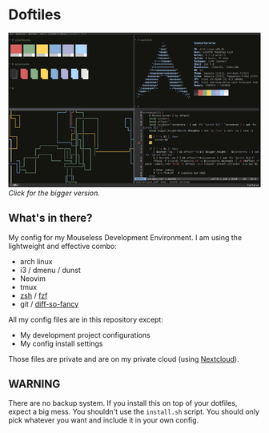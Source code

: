 #  Doftiles

[![Phantas0s rice](screen_780.png)](screen.png)
*Click for the bigger version.*

## What's in there?

My config for my Mouseless Development Environment.
I am using the lightweight and effective combo:

* arch linux
* i3 / dmenu / dunst
* Neovim
* tmux
* [zsh](https://thevaluable.dev/zsh-install-configure/) / [fzf](https://github.com/junegunn/fzf)
* git / [diff-so-fancy](https://github.com/so-fancy/diff-so-fancy)

All my config files are in this repository except:

* My development project configurations
* My config install settings

Those files are private and are on my private cloud (using [Nextcloud](https://nextcloud.com/)).

## WARNING

There are no backup system. If you install this on top of your dotfiles, expect a big mess.
You shouldn't use the `install.sh` script. You should only pick whatever you want and include it in your own config.
